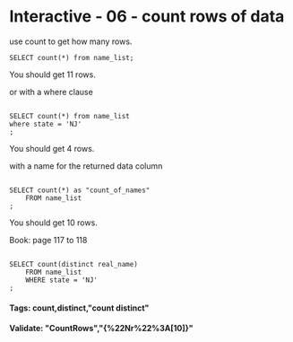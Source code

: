 


<style>
.pagebreak { page-break-before: always; }
.half { height: 200px; }
</style>








# Interactive - 06 - count rows of data

use count to get how many rows.

```
SELECT count(*) from name_list;

```

You should get 11 rows.

or with a where clause

```

SELECT count(*) from name_list
where state = 'NJ'
;

```

You should get 4 rows.

with a name for the returned data column

```

SELECT count(*) as "count_of_names"
	FROM name_list
;

```

You should get 10 rows.

Book: page 117 to 118

``` 

SELECT count(distinct real_name) 
	FROM name_list
	WHERE state = 'NJ'
;

```

#### Tags: count,distinct,"count distinct"

#### Validate: "CountRows","{%22Nr%22%3A[10]}"

